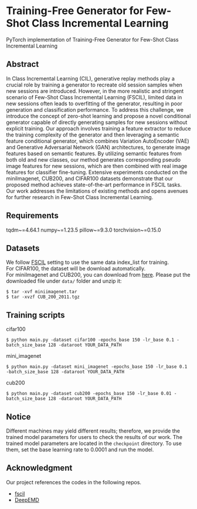 # Training-Free Generator for Few-Shot Class Incremental Learning

PyTorch implementation of Training-Free Generator for Few-Shot Class Incremental Learning

## Abstract

In Class Incremental Learning (CIL), generative replay methods play a crucial role by training a generator
to recreate old session samples when new sessions are introduced. However, in the more realistic and stringent
scenario of Few-Shot Class Incremental Learning (FSCIL), limited data in new sessions often leads to overfitting
of the generator, resulting in poor generation and classification performance. To address this challenge, 
we introduce the concept of zero-shot learning and propose a novel conditional generator capable of directly
generating samples for new sessions without explicit training. Our approach involves training a feature 
extractor to reduce the training complexity of the generator and then leveraging a semantic feature 
conditional generator, which combines Variation AutoEncoder (VAE) and Generative Adversarial Network (GAN) 
architectures, to generate image features based on semantic features. By utilizing semantic features from 
both old and new classes, our method generates corresponding pseudo image features for new sessions, which 
are then combined with real image features for classifier fine-tuning. Extensive experiments conducted on 
the miniImagenet, CUB200, and CIFAR100 datasets demonstrate that our proposed method achieves state-of-the-art 
performance in FSCIL tasks. Our work addresses the limitations of existing methods and opens avenues for 
further research in Few-Shot Class Incremental Learning. 

## Requirements

tqdm~=4.64.1
numpy~=1.23.5
pillow~=9.3.0
torchvision~=0.15.0

## Datasets

We follow [FSCIL](https://github.com/xyutao/fscil) setting to use the same data index_list for training.  
For CIFAR100, the dataset will be download automatically.  
For miniImagenet and CUB200, you can download
from [here](https://drive.google.com/drive/folders/11LxZCQj2FRCs0JTsf_dafvTHqFn2yGSN?usp=sharing). Please put the
downloaded file under `data/` folder and unzip it:

    $ tar -xvf miniimagenet.tar 
    $ tar -xvzf CUB_200_2011.tgz

## Training scripts

cifar100

    $ python main.py -dataset cifar100 -epochs_base 150 -lr_base 0.1 -batch_size_base 128 -dataroot YOUR_DATA_PATH

mini_imagenet

    $ python main.py -dataset mini_imagenet -epochs_base 150 -lr_base 0.1 -batch_size_base 128 -dataroot YOUR_DATA_PATH

cub200

    $ python main.py -dataset cub200 -epochs_base 150 -lr_base 0.01 -batch_size_base 128 -dataroot YOUR_DATA_PATH

## Notice

Different machines may yield different results; therefore, we provide the trained model parameters for users 
to check the results of our work. The trained model parameters are located in the `checkpoint` directory. 
To use them, set the base learning rate to 0.0001 and run the model.

## Acknowledgment

Our project references the codes in the following repos.

- [fscil](https://github.com/xyutao/fscil)
- [DeepEMD](https://github.com/icoz69/DeepEMD)
